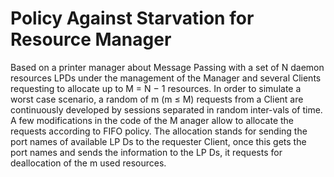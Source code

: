 # Policy Against Starvation for Resource Manager

Based on a printer manager about Message Passing with a set of N daemon resources LPDs under the management of the Manager and several Clients requesting to allocate up to M = N − 1 resources.
In order to simulate a worst case scenario, a random of m (m ≤ M) requests from a Client are continuously developed by sessions separated in random inter-vals of time. A few modifications in the code of the M anager allow to allocate the requests according to FIFO policy. The allocation stands for sending the port names of available LP Ds to the requester Client, once this gets the port names and sends the information to the LP Ds, it requests for deallocation of the m used resources.

